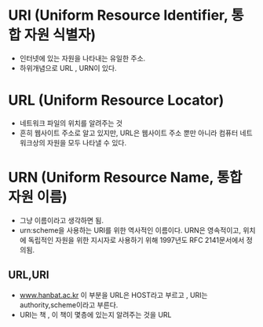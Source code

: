 # URI (Uniform Resource Identifier, 통합 자원 식별자)

- 인터넷에 있는 자원을 나타내는 유일한 주소.
- 하위개념으로 URL , URN이 있다.

# URL (Uniform Resource Locator)

- 네트워크 파일의 위치를 알려주는 것
- 흔히 웹사이트 주소로 알고 있지만, URL은 웹사이트 주소 뿐만 아니라 컴퓨터 네트워크상의 자원을 모두 나타낼 수 있다.

# URN (Uniform Resource Name, 통합 자원 이름)

- 그냥 이름이라고 생각하면 됨.
- urn:scheme을 사용하는 URI를 위한 역사적인 이름이다. URN은 영속적이고, 위치에 독립적인 자원을 위한 지시자로 사용하기 위해 1997년도 RFC 2141문서에서 정의됨.

## URL,URI

- www.hanbat.ac.kr 이 부분을 URL은 HOST라고 부르고 , URI는 authority,scheme이라고 부른다.
- URI는 책 , 이 책이 몇층에 있는지 알려주는 것을 URL

